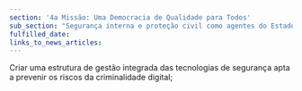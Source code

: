 ```yaml
---
section: '4a Missão: Uma Democracia de Qualidade para Todos'
sub_section: "Segurança interna e proteção civil como agentes do Estado de Direito"
fulfilled_date:
links_to_news_articles:
---
```


Criar uma estrutura de gestão integrada das tecnologias de segurança apta a prevenir os riscos da criminalidade digital;
